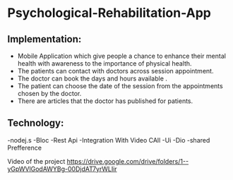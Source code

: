 # Psychological-Rehabilitation-App

## Implementation:
- Mobile Application which give people a chance to enhance their mental health with awareness to the importance of physical health.
- The patients can contact with doctors across session appointment.
- The doctor can book the days and hours available .
- The patient can choose the date of the session from the appointments chosen by the doctor.
- There are articles that the doctor has published for patients.

## Technology:
-nodej.s 
-Bloc 
-Rest Api 
-Integration With Video CAll 
-Ui 
-Dio 
-shared Prefference 


Video of the project 
https://drive.google.com/drive/folders/1--yGpWVlGodAWYBg-00DjdAT7yrWLIir

